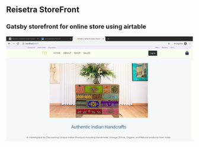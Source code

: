 
Reisetra StoreFront
---

### Gatsby storefront for online store using airtable


![ScreenGrab](.github/screengrab.png)

